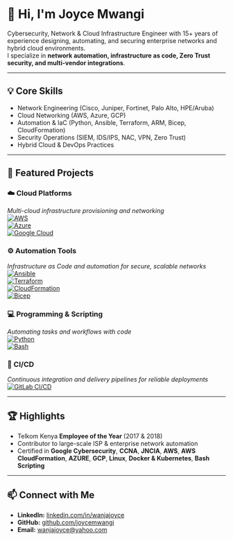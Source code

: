 # 👋 Hi, I'm Joyce Mwangi  

Cybersecurity, Network & Cloud Infrastructure Engineer with 15+ years of experience designing, automating, and securing enterprise networks and hybrid cloud environments.  
I specialize in **network automation, infrastructure as code, Zero Trust security, and multi-vendor integrations**.

---

## 💡 Core Skills
- Network Engineering (Cisco, Juniper, Fortinet, Palo Alto, HPE/Aruba)
- Cloud Networking (AWS, Azure, GCP)
- Automation & IaC (Python, Ansible, Terraform, ARM, Bicep, CloudFormation)
- Security Operations (SIEM, IDS/IPS, NAC, VPN, Zero Trust)
- Hybrid Cloud & DevOps Practices

---

## 📂 Featured Projects

### ☁️ Cloud Platforms  
*Multi-cloud infrastructure provisioning and networking*  
[![AWS](https://img.shields.io/badge/AWS-FF9900?style=for-the-badge&logo=amazon-aws&logoColor=white)](https://www.linkedin.com/in/wanjajoyce/details/projects/)  
[![Azure](https://img.shields.io/badge/Azure-0078D4?style=for-the-badge&logo=microsoft-azure&logoColor=white)](#)  
[![Google Cloud](https://img.shields.io/badge/GCP-4285F4?style=for-the-badge&logo=googlecloud&logoColor=white)](#)  

### ⚙️ Automation Tools  
*Infrastructure as Code and automation for secure, scalable networks*  
[![Ansible](https://img.shields.io/badge/Ansible-EE0000?style=for-the-badge&logo=ansible&logoColor=white)](https://github.com/joycemwangi/network-automation-ansible)  
[![Terraform](https://img.shields.io/badge/Terraform-844FBA?style=for-the-badge&logo=terraform&logoColor=white)](https://github.com/joycemwangi/terraform-multivendor-provisioning)  
[![CloudFormation](https://img.shields.io/badge/CloudFormation-FF4F8B?style=for-the-badge&logo=aws&logoColor=white)](#)  
[![Bicep](https://img.shields.io/badge/Bicep-0A5BC4?style=for-the-badge&logo=azurepipelines&logoColor=white)](#)  

### 💻 Programming & Scripting  
*Automating tasks and workflows with code*  
[![Python](https://img.shields.io/badge/Python-3776AB?style=for-the-badge&logo=python&logoColor=white)](https://github.com/joycemwangi/multi-vendor-firewalls-config-backup-and-batch-routing)  
[![Bash](https://img.shields.io/badge/Bash-4EAA25?style=for-the-badge&logo=gnubash&logoColor=white)](#)  

### 🚀 CI/CD  
*Continuous integration and delivery pipelines for reliable deployments*  
[![GitLab CI/CD](https://img.shields.io/badge/GitLab_CI%2FCD-FC6D26?style=for-the-badge&logo=gitlab&logoColor=white)](#)

---

## 🏆 Highlights
- Telkom Kenya **Employee of the Year** (2017 & 2018)
- Contributor to large-scale ISP & enterprise network automation
- Certified in **Google Cybersecurity**, **CCNA**, **JNCIA**, **AWS**, **AWS CloudFormation**, **AZURE**, **GCP**, **Linux**, **Docker & Kubernetes**, **Bash Scripting**

---

## 📫 Connect with Me
- **LinkedIn:** [linkedin.com/in/wanjajoyce](https://linkedin.com/in/wanjajoyce)  
- **GitHub:** [github.com/joycemwangi](https://github.com/joycemwangi)  
- **Email:** wanjajoyce@yahoo.com
